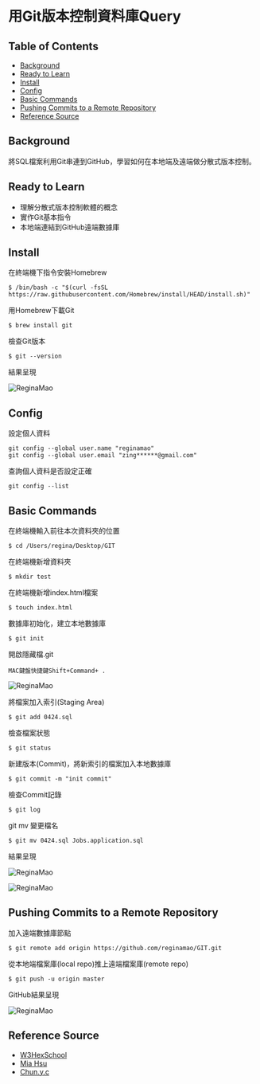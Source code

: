# 用Git版本控制資料庫Query

## Table of Contents

- [Background](#background)
- [Ready to Learn](#ready-to-learn)
- [Install](#install)
- [Config](#config)
- [Basic Commands](#basic-commands)
- [Pushing Commits to a Remote Repository](#pushing-commits-to-a-remote-repository)
- [Reference Source](#reference-source)

## Background

將SQL檔案利用Git串連到GitHub，學習如何在本地端及遠端做分散式版本控制。

## Ready to Learn
* 理解分散式版本控制軟體的概念
* 實作Git基本指令
* 本地端連結到GitHub遠端數據庫

## Install
在終端機下指令安裝Homebrew
```
$ /bin/bash -c "$(curl -fsSL https://raw.githubusercontent.com/Homebrew/install/HEAD/install.sh)"
```

用Homebrew下載Git
```
$ brew install git
```

檢查Git版本
```
$ git --version
```

結果呈現

![ReginaMao](https://imgur.com/irdLDfp.png "install")

## Config

設定個人資料
```
git config --global user.name "reginamao"
git config --global user.email "zing******@gmail.com"
```

查詢個人資料是否設定正確
```
git config --list
```

## Basic Commands
在終端機輸入前往本次資料夾的位置
```
$ cd /Users/regina/Desktop/GIT
```

在終端機新增資料夾
```
$ mkdir test
```

在終端機新增index.html檔案
```
$ touch index.html
```

數據庫初始化，建立本地數據庫
```
$ git init
```

開啟隱藏檔.git
```
MAC鍵盤快捷鍵Shift+Command+ .
```
![ReginaMao](https://imgur.com/3Ww6bHw.png "install")

將檔案加入索引(Staging Area)
```
$ git add 0424.sql
```

檢查檔案狀態
```
$ git status
```

新建版本(Commit)，將新索引的檔案加入本地數據庫
```
$ git commit -m "init commit"
```

檢查Commit記錄
```
$ git log
```

git mv 變更檔名
```
$ git mv 0424.sql Jobs.application.sql
```

結果呈現

![ReginaMao](https://imgur.com/1APBhUS.png "basic")

![ReginaMao](https://imgur.com/pg4thTf.png "basic")

## Pushing Commits to a Remote Repository

加入遠端數據庫節點
```
$ git remote add origin https://github.com/reginamao/GIT.git
```

從本地端檔案庫(local repo)推上遠端檔案庫(remote repo)
```
$ git push -u origin master
```

GitHub結果呈現

![ReginaMao](https://imgur.com/xFKefrV.png "commit")

## Reference Source
* [W3HexSchool](https://w3c.hexschool.com/category/repo)
* [Mia Hsu](https://miahsuwork.medium.com/%E7%AC%AC%E4%B8%80%E9%80%B1-%E7%89%88%E6%9C%AC%E6%8E%A7%E5%88%B6%E8%88%87-git-%E5%9F%BA%E6%9C%AC%E6%8C%87%E4%BB%A4-fa3c4ba286a2)
* [Chun.y.c](https://ithelp.ithome.com.tw/users/20141010/ironman/4499o)
